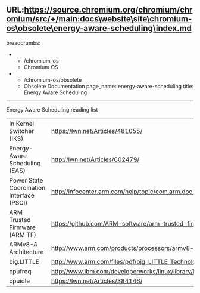 URL:https://source.chromium.org/chromium/chromium/src/+/main:docs\website\site\chromium-os\obsolete\energy-aware-scheduling\index.md
---
breadcrumbs:
- - /chromium-os
  - Chromium OS
- - /chromium-os/obsolete
  - Obsolete Documentation
page_name: energy-aware-scheduling
title: Energy Aware Scheduling
---

Energy Aware Scheduling reading list

<table>
<tr>
<td>In Kernel Switcher (IKS)</td>
<td><a href="https://lwn.net/Articles/481055/">https://lwn.net/Articles/481055/</a></td>
<td><a href="https://lwn.net/Articles/501501/">https://lwn.net/Articles/501501/</a></td>
<td><a href="https://lwn.net/Articles/539840/">https://lwn.net/Articles/539840/</a></td>
<td><a href="https://wiki.linaro.org/projects/big.LITTLE.MP/Big.Little.Switcher/Docs/in-kernel-code">https://wiki.linaro.org/projects/big.LITTLE.MP/Big.Little.Switcher/Docs/in-kernel-code</a></td>
<td><a href="https://events.linuxfoundation.org/images/stories/slides/elc2013_poirier.pdf">https://events.linuxfoundation.org/images/stories/slides/elc2013_poirier.pdf</a></td>
</tr>
<tr>
<td>Energy-Aware Scheduling (EAS)</td>
<td><a href="http://lwn.net/Articles/602479/">http://lwn.net/Articles/602479/</a></td>
<td><a href="http://www.linaro.org/blog/core-dump/energy-aware-scheduling-eas-project/">http://www.linaro.org/blog/core-dump/energy-aware-scheduling-eas-project/</a></td>
<td><a href="https://lwn.net/Articles/609969/">https://lwn.net/Articles/609969/</a></td>
<td><a href="https://docs.google.com/document/d/1YV44gufokmuKbeNG8vjOJirEY_GdsJymxP2ayHG4FAM/edit">https://docs.google.com/document/d/1YV44gufokmuKbeNG8vjOJirEY_GdsJymxP2ayHG4FAM/edit</a></td>
</tr>
<tr>
<td>Power State Coordination Interface (PSCI)</td>
<td><a href="http://infocenter.arm.com/help/topic/com.arm.doc.den0022c/DEN0022C_Power_State_Coordination_Interface.pdf">http://infocenter.arm.com/help/topic/com.arm.doc.den0022c/DEN0022C_Power_State_Coordination_Interface.pdf</a></td>
</tr>
<tr>
<td>ARM Trusted Firmware (ARM TF)</td>
<td><a href="https://github.com/ARM-software/arm-trusted-firmware">https://github.com/ARM-software/arm-trusted-firmware</a></td>
<td><a href="http://www.slideshare.net/linaroorg/arm-trusted-firmareforarmv8alcu13">http://www.slideshare.net/linaroorg/arm-trusted-firmareforarmv8alcu13</a></td>
<td><a href="http://www.slideshare.net/linaroorg/hkg15502-arm-trusted-firmware-evolution">http://www.slideshare.net/linaroorg/hkg15502-arm-trusted-firmware-evolution</a></td>
<td><a href="http://www.slideshare.net/linaroorg/hkg15-505-power-management-interactions-with-optee-repaired">http://www.slideshare.net/linaroorg/hkg15-505-power-management-interactions-with-optee-repaired</a></td>
</tr>
<tr>
<td>ARMv8-A Architecture</td>
<td><a href="http://www.arm.com/products/processors/armv8-architecture.php">http://www.arm.com/products/processors/armv8-architecture.php</a></td>
</tr>
<tr>
<td>big.LITTLE</td>
<td><a href="http://www.arm.com/files/pdf/big_LITTLE_Technology_the_Futue_of_Mobile.pdf">http://www.arm.com/files/pdf/big_LITTLE_Technology_the_Futue_of_Mobile.pdf</a></td>
<td><a href="http://www.arm.com/products/processors/technologies/biglittleprocessing.php">http://www.arm.com/products/processors/technologies/biglittleprocessing.php</a></td>
<td><a href="https://wiki.linaro.org/projects/big.LITTLE.MP">https://wiki.linaro.org/projects/big.LITTLE.MP</a></td>
<td><a href="http://events.linuxfoundation.org/sites/events/files/slides/clement-smp-bring-up-on-arm-soc.pdf">http://events.linuxfoundation.org/sites/events/files/slides/clement-smp-bring-up-on-arm-soc.pdf</a></td>
</tr>
<tr>
<td>cpufreq</td>
<td><a href="http://www.ibm.com/developerworks/linux/library/l-cpufreq-1/index.html">http://www.ibm.com/developerworks/linux/library/l-cpufreq-1/index.html</a></td>
<td><a href="https://www.kernel.org/doc/Documentation/cpu-freq/">https://www.kernel.org/doc/Documentation/cpu-freq/</a></td>
</tr>
<tr>
<td>cpuidle</td>
<td><a href="https://lwn.net/Articles/384146/">https://lwn.net/Articles/384146/</a></td>
<td><a href="https://www.kernel.org/doc/Documentation/cpuidle/">https://www.kernel.org/doc/Documentation/cpuidle/</a></td>
</tr>
</table>

